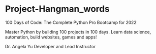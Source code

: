 # Project-Hangman_words

100 Days of Code: The Complete Python Pro Bootcamp for 2022

Master Python by building 100 projects in 100 days. Learn data science, automation, build websites, games and apps!

Dr. Angela Yu
Developer and Lead Instructor

